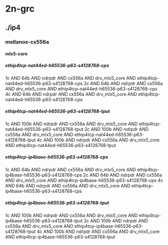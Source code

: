 # 2n-grc
## ./ip4
### mellanox-cx556a
#### mlx5-core
##### ethip4tcp-nat44ed-h65536-p63-s4128768-cps
1c AND 64b AND ndrpdr AND cx556a AND drv_mlx5_core AND ethip4tcp-nat44ed-h65536-p63-s4128768-cps
2c AND 64b AND ndrpdr AND cx556a AND drv_mlx5_core AND ethip4tcp-nat44ed-h65536-p63-s4128768-cps
4c AND 64b AND ndrpdr AND cx556a AND drv_mlx5_core AND ethip4tcp-nat44ed-h65536-p63-s4128768-cps
##### ethip4tcp-nat44ed-h65536-p63-s4128768-tput
1c AND 100b AND ndrpdr AND cx556a AND drv_mlx5_core AND ethip4tcp-nat44ed-h65536-p63-s4128768-tput
2c AND 100b AND ndrpdr AND cx556a AND drv_mlx5_core AND ethip4tcp-nat44ed-h65536-p63-s4128768-tput
4c AND 100b AND ndrpdr AND cx556a AND drv_mlx5_core AND ethip4tcp-nat44ed-h65536-p63-s4128768-tput
##### ethip4tcp-ip4base-h65536-p63-s4128768-cps
1c AND 64b AND ndrpdr AND cx556a AND drv_mlx5_core AND ethip4tcp-ip4base-h65536-p63-s4128768-cps
2c AND 64b AND ndrpdr AND cx556a AND drv_mlx5_core AND ethip4tcp-ip4base-h65536-p63-s4128768-cps
4c AND 64b AND ndrpdr AND cx556a AND drv_mlx5_core AND ethip4tcp-ip4base-h65536-p63-s4128768-cps
##### ethip4tcp-ip4base-h65536-p63-s4128768-tput
1c AND 100b AND ndrpdr AND cx556a AND drv_mlx5_core AND ethip4tcp-ip4base-h65536-p63-s4128768-tput
2c AND 100b AND ndrpdr AND cx556a AND drv_mlx5_core AND ethip4tcp-ip4base-h65536-p63-s4128768-tput
4c AND 100b AND ndrpdr AND cx556a AND drv_mlx5_core AND ethip4tcp-ip4base-h65536-p63-s4128768-tput